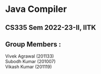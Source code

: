 # Java Compiler
## CS335 Sem 2022-23-II, IITK
## Group Members : 
Vivek Agrawal (201133)  
Subodh Kumar (201007)  
Vikash Kumar (201119)
